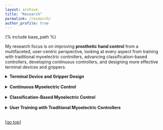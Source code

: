 ```yaml
---
layout: archive
title: "Research"
permalink: /research/
author_profile: true
---
```


{% include base_path %}

My research focus is on improving **prosthetic hand control** from a multifaceted, user-centric perspective, looking at every aspect from training with traditional myoelectric controllers, advancing classification-based controllers, developing continuous controllers, and designing more effective terminal devices and grippers.

<details>
  <summary><strong>Terminal Device and Gripper Design</strong></summary>

  <strong>The Hydra Hand (RA-L 2023)</strong><br>
  <img src="https://digbychappell.github.io//images/research/hydra.gif" align="left" width="300px">
  Human hands are able to grasp a wide range of object sizes, shapes, and weights, achieved via reshaping and altering their apparent grasping stiffness between compliant power and rigid precision. Achieving similar versatility in robotic hands remains a challenge, which has often been addressed by adding extra controllable degrees of freedom, tactile sensors, or specialised extra grasping hardware, at the cost of control complexity and robustness. We introduce a novel reconfigurable four-fingered two-actuator underactuated gripper -- the Hydra Hand -- that switches between compliant power and rigid precision grasps using a single motor, while generating grasps via a single hydraulic actuator -- exhibiting adaptive grasping between finger pairs, enabling the power grasping of two objects simultaneously. The mode switching mechanism and the hand's kinematics are presented and analysed, and performance is tested on two grasping benchmarks: one focused on rigid objects, and the other on items of clothing. The Hydra Hand is shown to excel at grasping large and irregular objects, and small objects with its respective compliant power and rigid precision configurations. The hand's versatility is then showcased by executing the challenging manipulation task of safely grasping and placing a bunch of grapes, and then plucking a single grape from the bunch.
  <br>Find out more:<br>
  <a href="https://arxiv.org/pdf/2309.14266.pdf" target="_blank">PDF</a>
  | <a href="https://www.youtube.com/watch?v=upLHX3POim0" target="_blank">Video</a>
  <br clear="left"/>
</details>
<br>

<details>
  <summary><strong>Continuous Myoelectric Control</strong></summary>

[//]: # (  <strong>Closed-Loop Continuous Control &#40;Under Review&#41;</strong><br>)

[//]: # (  <img src="https://digbychappell.github.io//images/research/haptic_armband.png" align="left" width="750px"><br clear="left"/>)
[//]: # (Myoelectric prosthetic hands are typically controlled to move between discrete positions and do not provide sensory feedback to the user. Attempts to move beyond this are either invasive, using costly experimental implanted technology, or are noninvasive, using skin-mounted hardware with limited results. In this work, we present and evaluate a next-generation non-invasive myoelectric controller that can continuously control multiple degrees of freedom of a prosthesis while rendering feedback to the user via a haptic feedback armband. In one of the largest studies investigating a new prosthetic hand controller, in terms of participant numbers and breadth of tasks, twenty-eight participants without and ten participants with limb difference were recruited to holistically evaluate the controller. Isolated control and sensory tasks, dexterity assessments, embodiment and task load questionnaires, and post-study interviews were used to understand physical and psychological aspects of controller performance, and study, in real time, the developing relationship between user and prosthesis. The controller is shown to excel at control, sensory, and precision tasks, promote perceived natural motion, and reduce frustration and physical demand; results only achievable when combining haptic feedback and continuous control. Perception influencing factors and key participant differences are identified, informing future rehabilitation practice and research.  <br>Find out more:<br>)

[//]: # (  <a href="https://link.springer.com/chapter/10.1007/978-3-031-06249-0_16" target="_blank">Paper</a>)
[//]: # (  | <a href="https://link.springer.com/content/pdf/10.1007/978-3-031-06249-0_16.pdf" target="_blank">PDF</a>)
[//]: # (  | <a href="https://webcast.tuhh.de/Mediasite/Play/bdcfa56e8f1c4593a4690fd58b644c2d1d" target="_blank">Presentation</a>)
[//]: # (  <br clear="left"/>)

  <strong>Haptic Feedback Armband Development (EuroHaptics 2022)</strong><br>
  <img src="https://digbychappell.github.io//images/research/haptic_armband.png" align="left" width="750px"><br clear="left"/>
  This paper presents the implementation and evaluation of three specific, yet complementary, mechanisms of haptic feedback---namely normal displacement, tangential position, and vibration---to render, at a finger-level, aspects of touch and proprioception from a prosthetic hand without specialised sensors. This feedback is executed by an armband worn around the upper arm divided into five somatotopic modules, one per each finger. To evaluate the system, just-noticeable difference experiments for normal displacement and tangential position were carried out, validating that users are most sensitive to feedback from modules located on glabrous (hairless) skin regions of the upper arm. Moreover, users identifying finger-level contact using multi-modal feedback of vibration followed by normal displacement performed significantly better than those using vibration feedback alone, particularly when reporting exact combinations of fingers. Finally, the point of subjective equality of tangential position feedback was measured simultaneously for all modules, which showed promising results, but indicated that further development is required to achieve full finger-level position rendering.
  <br>Find out more:<br>
  <a href="https://link.springer.com/chapter/10.1007/978-3-031-06249-0_16" target="_blank">Paper</a>
  | <a href="https://link.springer.com/content/pdf/10.1007/978-3-031-06249-0_16.pdf" target="_blank">PDF</a>
  | <a href="https://webcast.tuhh.de/Mediasite/Play/bdcfa56e8f1c4593a4690fd58b644c2d1d" target="_blank">Presentation</a>
  <br clear="left"/>

</details>
<br>

<details>
  <summary><strong>Classification-Based Myoelectric Control</strong></summary>

  <strong>Control with Minimal Data (ICORR 2022)</strong><br>
  <img src="https://digbychappell.github.io//images/research/wass_discrete.gif" align="left" width="600px"><br clear="left"/>
  
  Prosthetic hand control research typically focuses on developing increasingly complex controllers to achieve diminishing returns in pattern recognition of muscle activity signals, making models less suitable for user calibration. Some works have investigated transfer learning to alleviate this, but such approaches increase model size dramatically---thus reducing their suitability for implementation on real prostheses. In this work, we propose a novel, non-parametric controller that uses the Wasserstein distance to compare the distribution of incoming signals to those of a set of reference distributions, with the intended action classified as the closest distribution. This controller requires only a single capture of data per reference distribution, making calibration almost instantaneous. Preliminary experiments building a reference library show that, in theory, users are able to produce up to 9 distinguishable muscle activity patterns. However, in practice, variation when repeating actions reduces this. Controller accuracy results show that 10 participants without and 1 participant with upper limb difference were able to use the controller with a maximum of two recalibrations to perform 6 actions at an average accuracy of 89.9% and 86.7%, respectively. Practical experiments show that the controller allows users to complete all tasks of the Jebsen-Taylor Hand Function Test, although the task of picking and placing small common objects required on average more time than the protocol’s maximum time.
  
  <br>Find out more:<br>
  <a href="https://ieeexplore.ieee.org/abstract/document/9896480/" target="_blank">Paper</a>
  | <a href="https://spiral.imperial.ac.uk/bitstream/10044/1/96928/2/Conference_Paper___ICORR_2022___Wasserstein_Control.pdf" target="_blank">PDF</a>
  | <a href="https://www.youtube.com/watch?v=AWtHQU4buZI" target="_blank">Video</a>
  | <a href="https://www.youtube.com/watch?v=O_SNMl11OJY" target="_blank">Presentation</a>
  <br clear="left"/>
  <br><br>
  
  <strong>Embedded Deep Learning-Based Control (ICRA 2022)</strong><br>
  <img src="https://digbychappell.github.io//images/research/embedded.png" align="left" width="300px">
  Achieving instinctive multi-grasp control of prosthetic hands typically still requires a large number of sensors, such as electromyography (EMG) electrodes mounted on a residual limb, that can be costly and time consuming to position, with their signals difficult to classify. Deep-learning-based EMG classifiers however have shown promising results over traditional methods, yet due to high computational requirements, limited work has been done with in-prosthetic training. By targeting specific muscles non-invasively, separating grasping action into hold and release states, and implementing data augmentation, we show in this paper that accurate results for embedded, instinctive, multi-grasp control can be achieved with only 2 low-cost sensors, a simple neural network, and minimal amount of training data. The presented controller, which is based on only 2 surface EMG (sEMG) channels, is implemented in an enhanced version of the OLYMPIC prosthetic hand. Results demonstrate that the controller is capable of identifying all 7 specified grasps and gestures with 93% accuracy, and is successful in achieving several real-life tasks in a real world setting.
  <br>Find out more:<br>
  <a href="https://ieeexplore.ieee.org/abstract/document/9811741/" target="_blank">Paper</a>
  | <a href="https://drive.google.com/file/u/0/d/1RFQpLkuLijaY43AA8kR5XPqLvcGlExeF/view" target="_blank">PDF</a>
  | <a href="https://www.youtube.com/watch?v=fXIlpW6o_YAY" target="_blank">Presentation</a>
  <br clear="left"/>

</details>
<br>

<details>
  <summary><strong>User Training with Traditional Myoelectric Controllers</strong></summary>

  <strong>Virtual Reality Training (RA-L 2022)</strong><br>
  <img src="https://digbychappell.github.io//images/research/vr_training.png" align="left" width="300px">
  Virtual reality (VR) rehabilitation systems have been proposed to enable prosthetic hand users to perform training before receiving their prosthesis. Improving pre-prosthetic training to be more representative and better prepare the patient for prosthesis use is a crucial step forwards in rehabilitation. However, existing VR platforms lack realism and accuracy in terms of the virtual hand and the forces produced when interacting with the environment. To address these shortcomings, this work presents a VR training platform based on accurate simulation of an anthropomorphic prosthetic hand, utilising an external robot arm to render realistic forces that the user would feel at the attachment point of their prosthesis. Experimental results with participants without upper limb difference show that training with this platform leads to a significant improvement in Box and Block scores compared to training in VR alone and a control group with no prior training. Results performing pick-and-place tasks with a wider range of objects demonstrates that training in VR alone negatively impacts performance, whereas the proposed platform has no significant impact on performance. User perception results highlight that the platform is much closer to using a physical prosthesis in terms of physical demand and effort, however frustration is significantly higher during training.
  <br>Find out more:<br>
  <a href="https://ieeexplore.ieee.org/abstract/document/9714006" target="_blank">Paper</a>
  | <a href="https://spiral.imperial.ac.uk/bitstream/10044/1/95373/2/Conference_Paper___ICRA_2022___VR_Prosthetic_Hand_Feedback_Resubmission.pdf" target="_blank">PDF</a>
  | <a href="https://www.youtube.com/watch?v=beY-pm6CNCM" target="_blank">Video</a>
  | <a href="https://www.youtube.com/watch?v=8G7L77RqZ6o" target="_blank">Presentation</a>
  <br clear="left"/>

</details>
<br>

[[go top](https://digbychappell.github.io/research/)]  
